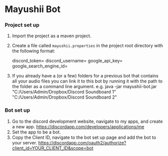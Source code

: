 # Mayushii Bot

### Project set up

1. Import the project as a maven project.
2. Create a file called `mayushii.properties` in the project root directory with the following format:


    discord_token=<bot api token>
    discord_username=<bot username>
    google_api_key=<google API key for image search>
    google_search_engine_id=<custom search engine id for image search>


3. If you already have a (or a few) folders for a previous bot that contains all your audio files you can link it to this bot by running it with the path to the folder as a command line argument. e.g. java -jar mayushii-bot.jar "C:/Users/Admin/Dropbox/Discord Soundboard 1" "C:/Users/Admin/Dropbox/Discord Soundboard 2"

### Bot set up

1. Go to the discord development website, navigate to my apps, and create a new app. https://discordapp.com/developers/applications/me
2. Set the app to be a bot.
3. Copy the Client ID, navigate to the bot set up page and add the bot to your server. https://discordapp.com/oauth2/authorize?client_id=YOUR_CLIENT_ID&scope=bot